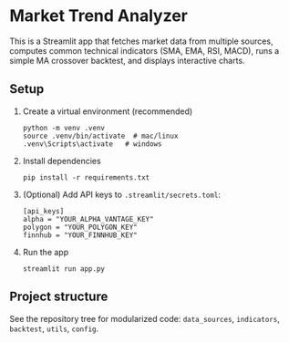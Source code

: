 # Market Trend Analyzer

This is a Streamlit app that fetches market data from multiple sources, computes common technical indicators (SMA, EMA, RSI, MACD), runs a simple MA crossover backtest, and displays interactive charts.

## Setup

1. Create a virtual environment (recommended)
   ```
   python -m venv .venv
   source .venv/bin/activate  # mac/linux
   .venv\Scripts\activate   # windows
   ```

2. Install dependencies
   ```
   pip install -r requirements.txt
   ```

3. (Optional) Add API keys to `.streamlit/secrets.toml`:
   ```
   [api_keys]
   alpha = "YOUR_ALPHA_VANTAGE_KEY"
   polygon = "YOUR_POLYGON_KEY"
   finnhub = "YOUR_FINNHUB_KEY"
   ```

4. Run the app
   ```
   streamlit run app.py
   ```

## Project structure
See the repository tree for modularized code: `data_sources`, `indicators`, `backtest`, `utils`, `config`.

